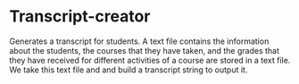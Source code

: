 # Transcript-creator

Generates a transcript for students. A text file contains the information about the students, the courses that they have taken, 
and the grades that they have received for different activities of a course are stored in a text file. We take this text file and 
and build a transcript string to output it.
